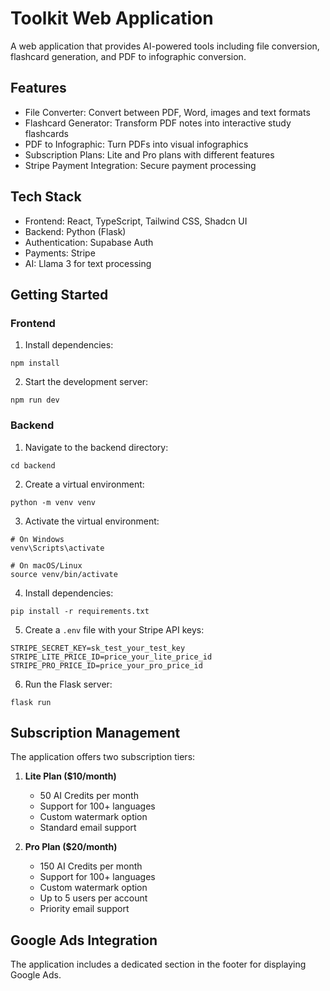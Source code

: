
# Toolkit Web Application

A web application that provides AI-powered tools including file conversion, flashcard generation, and PDF to infographic conversion.

## Features

- File Converter: Convert between PDF, Word, images and text formats
- Flashcard Generator: Transform PDF notes into interactive study flashcards
- PDF to Infographic: Turn PDFs into visual infographics
- Subscription Plans: Lite and Pro plans with different features
- Stripe Payment Integration: Secure payment processing

## Tech Stack

- Frontend: React, TypeScript, Tailwind CSS, Shadcn UI
- Backend: Python (Flask)
- Authentication: Supabase Auth
- Payments: Stripe
- AI: Llama 3 for text processing

## Getting Started

### Frontend

1. Install dependencies:
```
npm install
```

2. Start the development server:
```
npm run dev
```

### Backend

1. Navigate to the backend directory:
```
cd backend
```

2. Create a virtual environment:
```
python -m venv venv
```

3. Activate the virtual environment:
```
# On Windows
venv\Scripts\activate

# On macOS/Linux
source venv/bin/activate
```

4. Install dependencies:
```
pip install -r requirements.txt
```

5. Create a `.env` file with your Stripe API keys:
```
STRIPE_SECRET_KEY=sk_test_your_test_key
STRIPE_LITE_PRICE_ID=price_your_lite_price_id
STRIPE_PRO_PRICE_ID=price_your_pro_price_id
```

6. Run the Flask server:
```
flask run
```

## Subscription Management

The application offers two subscription tiers:

1. **Lite Plan ($10/month)**
   - 50 AI Credits per month
   - Support for 100+ languages
   - Custom watermark option
   - Standard email support

2. **Pro Plan ($20/month)**
   - 150 AI Credits per month
   - Support for 100+ languages
   - Custom watermark option
   - Up to 5 users per account
   - Priority email support

## Google Ads Integration

The application includes a dedicated section in the footer for displaying Google Ads.
